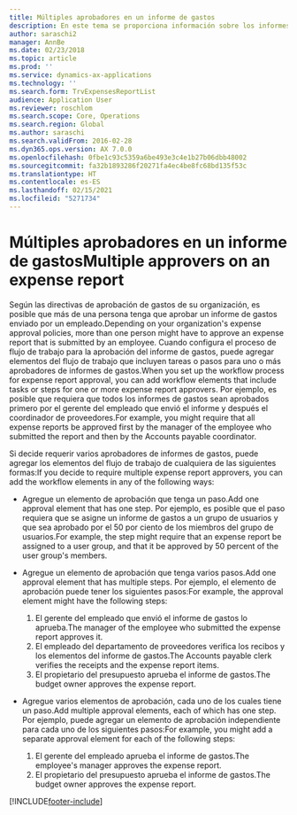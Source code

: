 ```yaml
---
title: Múltiples aprobadores en un informe de gastos
description: En este tema se proporciona información sobre los informes de gastos que requieren la aprobación de varias personas.
author: saraschi2
manager: AnnBe
ms.date: 02/23/2018
ms.topic: article
ms.prod: ''
ms.service: dynamics-ax-applications
ms.technology: ''
ms.search.form: TrvExpensesReportList
audience: Application User
ms.reviewer: roschlom
ms.search.scope: Core, Operations
ms.search.region: Global
ms.author: saraschi
ms.search.validFrom: 2016-02-28
ms.dyn365.ops.version: AX 7.0.0
ms.openlocfilehash: 0fbe1c93c5359a6be493e3c4e1b27b06dbb48002
ms.sourcegitcommit: fa32b1893286f20271fa4ec4be8fc68bd135f53c
ms.translationtype: HT
ms.contentlocale: es-ES
ms.lasthandoff: 02/15/2021
ms.locfileid: "5271734"
---
```

# <a name="multiple-approvers-on-an-expense-report"></a><span data-ttu-id="16a5b-103">Múltiples aprobadores en un informe de gastos</span><span class="sxs-lookup"><span data-stu-id="16a5b-103">Multiple approvers on an expense report</span></span>

<span data-ttu-id="16a5b-104">Según las directivas de aprobación de gastos de su organización, es posible que más de una persona tenga que aprobar un informe de gastos enviado por un empleado.</span><span class="sxs-lookup"><span data-stu-id="16a5b-104">Depending on your organization's expense approval policies, more than one person might have to approve an expense report that is submitted by an employee.</span></span> <span data-ttu-id="16a5b-105">Cuando configura el proceso de flujo de trabajo para la aprobación del informe de gastos, puede agregar elementos del flujo de trabajo que incluyen tareas o pasos para uno o más aprobadores de informes de gastos.</span><span class="sxs-lookup"><span data-stu-id="16a5b-105">When you set up the workflow process for expense report approval, you can add workflow elements that include tasks or steps for one or more expense report approvers.</span></span> <span data-ttu-id="16a5b-106">Por ejemplo, es posible que requiera que todos los informes de gastos sean aprobados primero por el gerente del empleado que envió el informe y después el coordinador de proveedores.</span><span class="sxs-lookup"><span data-stu-id="16a5b-106">For example, you might require that all expense reports be approved first by the manager of the employee who submitted the report and then by the Accounts payable coordinator.</span></span>

<span data-ttu-id="16a5b-107">Si decide requerir varios aprobadores de informes de gastos, puede agregar los elementos del flujo de trabajo de cualquiera de las siguientes formas:</span><span class="sxs-lookup"><span data-stu-id="16a5b-107">If you decide to require multiple expense report approvers, you can add the workflow elements in any of the following ways:</span></span>

- <span data-ttu-id="16a5b-108">Agregue un elemento de aprobación que tenga un paso.</span><span class="sxs-lookup"><span data-stu-id="16a5b-108">Add one approval element that has one step.</span></span> <span data-ttu-id="16a5b-109">Por ejemplo, es posible que el paso requiera que se asigne un informe de gastos a un grupo de usuarios y que sea aprobado por el 50 por ciento de los miembros del grupo de usuarios.</span><span class="sxs-lookup"><span data-stu-id="16a5b-109">For example, the step might require that an expense report be assigned to a user group, and that it be approved by 50 percent of the user group's members.</span></span>
- <span data-ttu-id="16a5b-110">Agregue un elemento de aprobación que tenga varios pasos.</span><span class="sxs-lookup"><span data-stu-id="16a5b-110">Add one approval element that has multiple steps.</span></span> <span data-ttu-id="16a5b-111">Por ejemplo, el elemento de aprobación puede tener los siguientes pasos:</span><span class="sxs-lookup"><span data-stu-id="16a5b-111">For example, the approval element might have the following steps:</span></span>

    1. <span data-ttu-id="16a5b-112">El gerente del empleado que envió el informe de gastos lo aprueba.</span><span class="sxs-lookup"><span data-stu-id="16a5b-112">The manager of the employee who submitted the expense report approves it.</span></span>
    2. <span data-ttu-id="16a5b-113">El empleado del departamento de proveedores verifica los recibos y los elementos del informe de gastos.</span><span class="sxs-lookup"><span data-stu-id="16a5b-113">The Accounts payable clerk verifies the receipts and the expense report items.</span></span>
    3. <span data-ttu-id="16a5b-114">El propietario del presupuesto aprueba el informe de gastos.</span><span class="sxs-lookup"><span data-stu-id="16a5b-114">The budget owner approves the expense report.</span></span>

- <span data-ttu-id="16a5b-115">Agregue varios elementos de aprobación, cada uno de los cuales tiene un paso.</span><span class="sxs-lookup"><span data-stu-id="16a5b-115">Add multiple approval elements, each of which has one step.</span></span> <span data-ttu-id="16a5b-116">Por ejemplo, puede agregar un elemento de aprobación independiente para cada uno de los siguientes pasos:</span><span class="sxs-lookup"><span data-stu-id="16a5b-116">For example, you might add a separate approval element for each of the following steps:</span></span>

    1. <span data-ttu-id="16a5b-117">El gerente del empleado aprueba el informe de gastos.</span><span class="sxs-lookup"><span data-stu-id="16a5b-117">The employee's manager approves the expense report.</span></span>
    2. <span data-ttu-id="16a5b-118">El propietario del presupuesto aprueba el informe de gastos.</span><span class="sxs-lookup"><span data-stu-id="16a5b-118">The budget owner approves the expense report.</span></span>


[!INCLUDE[footer-include](../includes/footer-banner.md)]